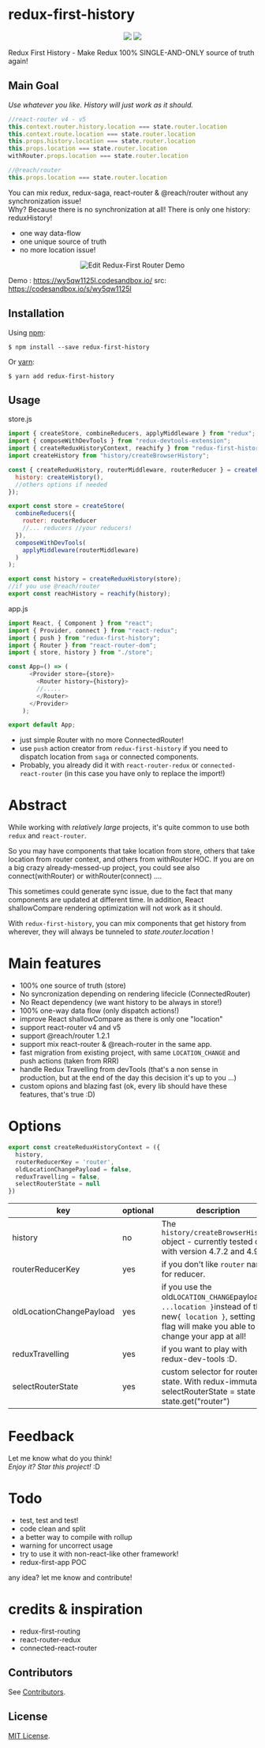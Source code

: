 # redux-first-history
<p align="center">
  <a href="https://www.npmjs.com/package/redux-first-history"><img src="https://img.shields.io/npm/v/redux-first-history.svg?style=flat-square"></a>
  <a href="https://www.npmjs.com/package/redux-first-history"><img src="https://img.shields.io/npm/dm/redux-first-history.svg?style=flat-square"></a>
</p>
Redux First History - Make Redux 100% SINGLE-AND-ONLY source of truth again!


## Main Goal
*Use whatever you like. History will just work as it should.*

```javascript
//react-router v4 - v5
this.context.router.history.location === state.router.location
this.context.route.location === state.router.location
this.props.history.location === state.router.location
this.props.location === state.router.location
withRouter.props.location === state.router.location

//@reach/router
this.props.location === state.router.location
```

You can mix redux, redux-saga, react-router & @reach/router 
without any synchronization issue! <br>
Why? Because there is no synchronization at all! There is only one history: reduxHistory!
* one way data-flow
* one unique source of truth
* no more location issue!

<p align="center">
<img alt="Edit Redux-First Router Demo" src="https://i.postimg.cc/HnxxYzmz/Untitled_Diagram.png">
</p>

Demo : https://wy5qw1125l.codesandbox.io/ src: https://codesandbox.io/s/wy5qw1125l

Installation
-----------
Using [npm](https://www.npmjs.com/):

    $ npm install --save redux-first-history

Or [yarn](https://yarnpkg.com/):

    $ yarn add redux-first-history
Usage
-----

store.js

```javascript
import { createStore, combineReducers, applyMiddleware } from "redux";
import { composeWithDevTools } from "redux-devtools-extension";
import { createReduxHistoryContext, reachify } from "redux-first-history";
import createHistory from "history/createBrowserHistory";

const { createReduxHistory, routerMiddleware, routerReducer } = createReduxHistoryContext({ 
  history: createHistory(),
  //others options if needed 
});

export const store = createStore(
  combineReducers({
    router: routerReducer
    //... reducers //your reducers!
  }),
  composeWithDevTools(
    applyMiddleware(routerMiddleware)
  )
);

export const history = createReduxHistory(store);
//if you use @reach/router 
export const reachHistory = reachify(history);
```

app.js 
```javascript
import React, { Component } from "react";
import { Provider, connect } from "react-redux";
import { push } from "redux-first-history";
import { Router } from "react-router-dom";
import { store, history } from "./store";

const App=() => (
      <Provider store={store}>
        <Router history={history}>
        //.....
        </Router>
      </Provider>
    );

export default App;
```
* just simple Router with no more ConnectedRouter!
* use `push` action creator from `redux-first-history` if you need to dispatch location from `saga` or connected components.
* Probably, you already did it with `react-router-redux` or `connected-react-router` (in this case you have only to replace the import!) 

# Abstract

While working with *relatively large* projects, it's quite common to use both `redux` and `react-router`.

So you may have components that take location from store, others that take location from router context, and others from withRouter HOC. If you are on a big crazy already-messed-up project, you could see also connect(withRouter) or withRouter(connect) ....

This sometimes could generate sync issue, due to the fact that many components are updated at different time.
In addition, React shallowCompare rendering optimization will not work as it should.

With `redux-first-history`, you can mix components that get history from wherever, 
they will always be tunneled to *state.router.location* !

# Main features
 
* 100% one source of truth (store)
* No syncronization depending on rendering lifecicle (ConnectedRouter)
* No React dependency (we want history to be always in store!)
* 100% one-way data flow (only dispatch actions!)
* improve React shallowCompare as there is only one "location"
* support react-router v4 and v5
* support @reach/router 1.2.1
* support mix react-router & @reach-router in the same app.
* fast migration from existing project, with same `LOCATION_CHANGE` and push actions (taken from RRR)
* handle Redux Travelling from devTools (that's a non sense in production, but at the end of the day this decision it's up to you ...) 
* custom opions and blazing fast  (ok, every lib should have these features, that's true :D)

# Options

```javascript 1.8
export const createReduxHistoryContext = ({
  history, 
  routerReducerKey = 'router', 
  oldLocationChangePayload = false, 
  reduxTravelling = false, 
  selectRouterState = null
})
```

|key	| optional |description   	| 
|---	|---|---	|
|history	| no| The `history/createBrowserHistory` object - currently tested only with version 4.7.2 and 4.9.0  	| 
|routerReducerKey | yes | if you don't like `router` name for reducer.
|oldLocationChangePayload | yes | if you use the old`LOCATION_CHANGE`payload`{ ...location }`instead of the new`{ location }`, setting this flag will make you able to not change your app at all!
|reduxTravelling | yes | if you want to play with redux-dev-tools :D.
|selectRouterState |yes | custom selector for router state. With redux-immutable selectRouterState = state => state.get("router") 

# Feedback

Let me know what do you think! <br>
*Enjoy it? Star this project!* :D

# Todo
* test, test and test!
* code clean and split
* a better way to compile with rollup
* warning for uncorrect usage
* try to use it with non-react-like other framework!
* redux-first-app POC

any idea? let me know and contribute!

# credits & inspiration
 - redux-first-routing
 - react-router-redux
 - connected-react-router

Contributors
------------
See [Contributors](https://github.com/salvoravida/redux-first-history/graphs/contributors).

License
-------
[MIT License](https://github.com/salvoravida/redux-first-history/blob/master/LICENSE.md).

